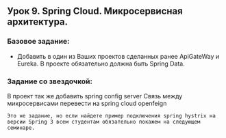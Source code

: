 ## Урок 9. Spring Cloud. Микросервисная архитектура.

### Базовое задание:

- Добавить в один из Ваших проектов сделанных ранее ApiGateWay и Eureka. 
В проекте обязательно должна быть Spring Data.

### Задание со звездочкой:
В проект так же добавить spring config server
Связь между микросервисами перевести на spring cloud openfeign

    Это не задание, но если найдете пример подключения spring hystrix на версии Spring 3 всем студентам обязательно покажем на следующем семинаре.
